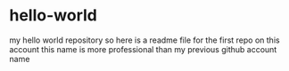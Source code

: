 # hello-world
my hello world repository
so here is a readme file for the first repo on this account 
this name is more professional than my previous github account name

